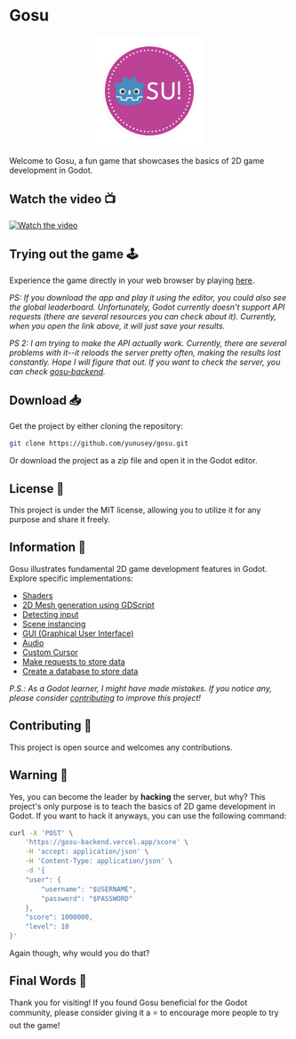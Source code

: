 # Gosu

<div align="center">
	<img src="./icon.png" width="200" />
</div>

Welcome to Gosu, a fun game that showcases the basics of 2D game development in Godot.

## Watch the video 📺
[![Watch the video](https://img.youtube.com/vi/NJcLyayJhfU/maxresdefault.jpg)](https://youtu.be/NJcLyayJhfU)

## Trying out the game 🕹️

Experience the game directly in your web browser by playing [here](https://yunusey.itch.io/gosu).

_PS: If you download the app and play it using the editor, you could also see the global leaderboard. Unfortunately, Godot currently doesn't support API requests (there are several resources you can check about it). Currently, when you open the link above, it will just save your results._

_PS 2: I am trying to make the API actually work. Currently, there are several problems with it--it reloads the server pretty often, making the results lost constantly. Hope I will figure that out. If you want to check the server, you can check [gosu-backend](https://github.com/yunusey/gosu-backend)._

## Download 📥

Get the project by either cloning the repository:
```bash
git clone https://github.com/yunusey/gosu.git
```

Or download the project as a zip file and open it in the Godot editor.

## License 📃

This project is under the MIT license, allowing you to utilize it for any purpose and share it freely.

## Information 🔔

Gosu illustrates fundamental 2D game development features in Godot. Explore specific implementations:

- [Shaders](./Shaders)
- [2D Mesh generation using GDScript](./Scripts/HitballMesh.gd)
- [Detecting input](./Scripts/Hitball.gd)
- [Scene instancing](./Main.tscn)
- [GUI (Graphical User Interface)](./Interface.tscn)
- [Audio](./Scripts/Main.gd)
- [Custom Cursor](./project.godot)
- [Make requests to store data](./Scripts/Requests.gd)
- [Create a database to store data](https://github.com/yunusey/gosu-backend)

_P.S.: As a Godot learner, I might have made mistakes. If you notice any, please consider [contributing](#contributing-🤝) to improve this project!_

## Contributing 🤝

This project is open source and welcomes any contributions.

## Warning 🚫

Yes, you can become the leader by **hacking** the server, but why? This project's only purpose is to teach the basics of 2D game development in Godot. If you want to hack it anyways, you can use the following command:
```bash
curl -X 'POST' \
	'https://gosu-backend.vercel.app/score' \
	-H 'accept: application/json' \
	-H 'Content-Type: application/json' \
	-d '{
	"user": {
		"username": "$USERNAME",
		"password": "$PASSWORD"
	},
	"score": 1000000,
	"level": 10
}'
```
Again though, why would you do that?

## Final Words 💬

Thank you for visiting! If you found Gosu beneficial for the Godot community, please consider giving it a ⭐ to encourage more people to try out the game!
